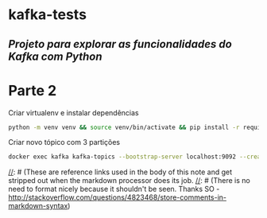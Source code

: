 # kafka-tests

## _Projeto para explorar as funcionalidades do Kafka com Python_

# Parte 2 #

Criar virtualenv e instalar dependências
```bash
python -m venv venv && source venv/bin/activate && pip install -r requirements.txt
```

Criar novo tópico com 3 partições 
```bash
docker exec kafka kafka-topics --bootstrap-server localhost:9092 --create --topic customer-registration --partitions 3 --replication-factor 1
```



[//]: # (These are reference links used in the body of this note and get stripped out when the markdown processor does its job. 
[//]: # (There is no need to format nicely because it shouldn't be seen. Thanks SO - http://stackoverflow.com/questions/4823468/store-comments-in-markdown-syntax)

[//]: # (These are reference links used in the body of this note and get stripped out when the markdown processor does its job. 
There is no need to format nicely because it shouldn't be seen. Thanks SO - http://stackoverflow.com/questions/4823468/store-comments-in-markdown-syntax)
[akhq]: <http://localhost:8080>